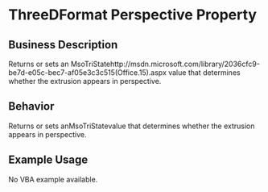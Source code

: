 # ThreeDFormat Perspective Property

## Business Description
Returns or sets an MsoTriStatehttp://msdn.microsoft.com/library/2036cfc9-be7d-e05c-bec7-af05e3c3c515(Office.15).aspx value that determines whether the extrusion appears in perspective.

## Behavior
Returns or sets anMsoTriStatevalue that determines whether the extrusion appears in perspective.

## Example Usage
No VBA example available.